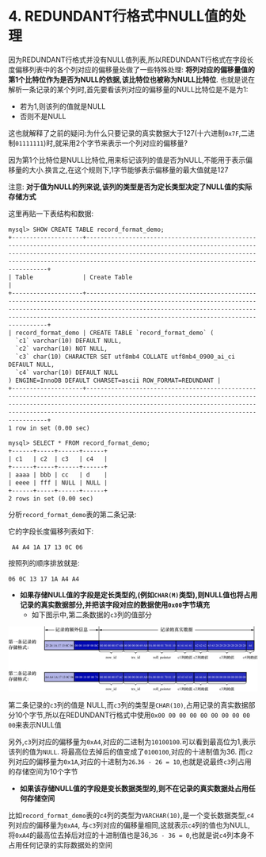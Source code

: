 # 4. REDUNDANT行格式中NULL值的处理

因为REDUNDANT行格式并没有NULL值列表,所以REDUNDANT行格式在字段长度偏移列表中的各个列对应的偏移量处做了一些特殊处理:
**将列对应的偏移量值的第1个比特位作为是否为NULL的依据,该比特位也被称为NULL比特位**.
也就是说在解析一条记录的某个列时,首先要看该列对应的偏移量的NULL比特位是不是为1:

- 若为1,则该列的值就是NULL
- 否则不是NULL

这也就解释了之前的疑问:为什么只要记录的真实数据大于127(十六进制`0x7F`,二进制`01111111`)时,就采用2个字节来表示一个列对应的偏移量?

因为第1个比特位是NULL比特位,用来标记该列的值是否为NULL,不能用于表示偏移量的大小.换言之,在这个规则下,1字节能够表示偏移量的最大值就是127

注意: **对于值为NULL的列来说,该列的类型是否为定长类型决定了NULL值的实际存储方式**

这里再贴一下表结构和数据:

```
mysql> SHOW CREATE TABLE record_format_demo;
+--------------------+-----------------------------------------------------------------------------------------------------------------------------------------------------------------------------------------------------------------------------------------------------------------------------+
| Table              | Create Table                                                                                                                                                                                                                                                                |
+--------------------+-----------------------------------------------------------------------------------------------------------------------------------------------------------------------------------------------------------------------------------------------------------------------------+
| record_format_demo | CREATE TABLE `record_format_demo` (
  `c1` varchar(10) DEFAULT NULL,
  `c2` varchar(10) NOT NULL,
  `c3` char(10) CHARACTER SET utf8mb4 COLLATE utf8mb4_0900_ai_ci DEFAULT NULL,
  `c4` varchar(10) DEFAULT NULL
) ENGINE=InnoDB DEFAULT CHARSET=ascii ROW_FORMAT=REDUNDANT |
+--------------------+-----------------------------------------------------------------------------------------------------------------------------------------------------------------------------------------------------------------------------------------------------------------------------+
1 row in set (0.00 sec)
```

```
mysql> SELECT * FROM record_format_demo;
+------+-----+------+------+
| c1   | c2  | c3   | c4   |
+------+-----+------+------+
| aaaa | bbb | cc   | d    |
| eeee | fff | NULL | NULL |
+------+-----+------+------+
2 rows in set (0.00 sec)
```

分析`record_format_demo`表的第二条记录:

它的字段长度偏移列表如下:

```
 A4 A4 1A 17 13 0C 06
```

按照列的顺序排放就是:

```
06 0C 13 17 1A A4 A4
```

- **如果存储NULL值的字段是定长类型的,(例如`CHAR(M)`类型),则NULL值也将占用记录的真实数据部分,并把该字段对应的数据使用`0x00`字节填充**
  - 如下图示中,第二条数据的`c3`列的值部分

![REDUNDANT行格式下2条记录的具体格式](./img/REDUNDANT行格式下2条记录的具体格式.jpg)

第二条记录的`c3`列的值是 NULL,而`c3`列的类型是`CHAR(10)`,占用记录的真实数据部分10个字节,所以在REDUNDANT行格式中使用`0x00 00 00 00 00 00 00 00 00 00`来表示NULL值

另外,`c3`列对应的偏移量为`0xA4`,对应的二进制为`10100100`.可以看到最高位为1,表示该列的值为`NULL`.
将最高位去掉后的值变成了`0100100`,对应的十进制值为36.
而`c2`列对应的偏移量为`0x1A`,对应的十进制为`26`.`36 - 26 = 10`,也就是说最终`c3`列占用的存储空间为10个字节

- **如果该存储NULL值的字段是变长数据类型的,则不在记录的真实数据处占用任何存储空间**

比如`record_format_demo`表的`c4`列的类型为`VARCHAR(10)`,是一个变长数据类型,`c4`列对应的偏移量为`0xA4`,
与`c3`列对应的偏移量相同,这就表示`c4`列的值也为NULL,
将`0xA4`的最高位去掉后对应的十进制值也是36,`36 - 36 = 0`,也就是说`c4`列本身不占用任何记录的实际数据处的空间
